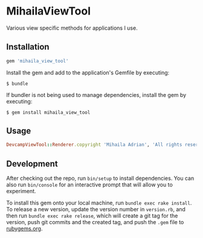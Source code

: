 # MihailaViewTool

Various view specific methods for applications I use.

## Installation

```ruby
gem 'mihaila_view_tool'
```

Install the gem and add to the application's Gemfile by executing:

    $ bundle

If bundler is not being used to manage dependencies, install the gem by executing:

    $ gem install mihaila_view_tool

## Usage

```ruby
DevcampViewTool::Renderer.copyright 'Mihaila Adrian', 'All rights reserved'
```

## Development

After checking out the repo, run `bin/setup` to install dependencies. You can also run `bin/console` for an interactive prompt that will allow you to experiment.

To install this gem onto your local machine, run `bundle exec rake install`. To release a new version, update the version number in `version.rb`, and then run `bundle exec rake release`, which will create a git tag for the version, push git commits and the created tag, and push the `.gem` file to [rubygems.org](https://rubygems.org).

